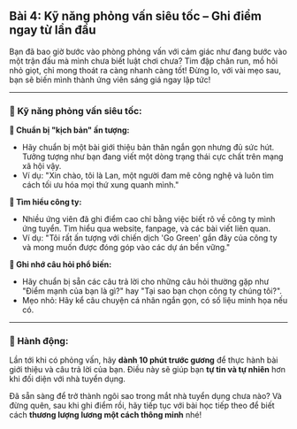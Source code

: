## Bài 4: Kỹ năng phỏng vấn siêu tốc – Ghi điểm ngay từ lần đầu

Bạn đã bao giờ bước vào phòng phỏng vấn với cảm giác như đang bước vào một trận đấu mà mình chưa biết luật chơi chưa? Tim đập chân run, mồ hôi nhỏ giọt, chỉ mong thoát ra càng nhanh càng tốt! Đừng lo, với vài mẹo sau, bạn sẽ biến mình thành ứng viên sáng giá ngay lập tức!

---

### 📌 Kỹ năng phỏng vấn siêu tốc:

**🔹 Chuẩn bị "kịch bản" ấn tượng:**
- Hãy chuẩn bị một bài giới thiệu bản thân ngắn gọn nhưng đủ sức hút. Tưởng tượng như bạn đang viết một dòng trạng thái cực chất trên mạng xã hội vậy.
- Ví dụ: "Xin chào, tôi là Lan, một người đam mê công nghệ và luôn tìm cách tối ưu hóa mọi thứ xung quanh mình."

**🔹 Tìm hiểu công ty:**
- Nhiều ứng viên đã ghi điểm cao chỉ bằng việc biết rõ về công ty mình ứng tuyển. Tìm hiểu qua website, fanpage, và các bài viết liên quan. 
- Ví dụ: "Tôi rất ấn tượng với chiến dịch 'Go Green' gần đây của công ty và mong muốn được đóng góp vào các dự án bền vững."

**🔹 Ghi nhớ câu hỏi phổ biến:**
- Hãy chuẩn bị sẵn các câu trả lời cho những câu hỏi thường gặp như "Điểm mạnh của bạn là gì?" hay "Tại sao bạn chọn công ty chúng tôi?".
- Mẹo nhỏ: Hãy kể câu chuyện cá nhân ngắn gọn, có số liệu minh họa nếu có.

---

### 🚀 Hành động:

Lần tới khi có phỏng vấn, hãy **dành 10 phút trước gương** để thực hành bài giới thiệu và câu trả lời của bạn. Điều này sẽ giúp bạn **tự tin và tự nhiên** hơn khi đối diện với nhà tuyển dụng.

Đã sẵn sàng để trở thành ngôi sao trong mắt nhà tuyển dụng chưa nào? Và đừng quên, sau khi ghi điểm rồi, hãy tiếp tục với bài học tiếp theo để biết cách **thương lượng lương một cách thông minh** nhé!